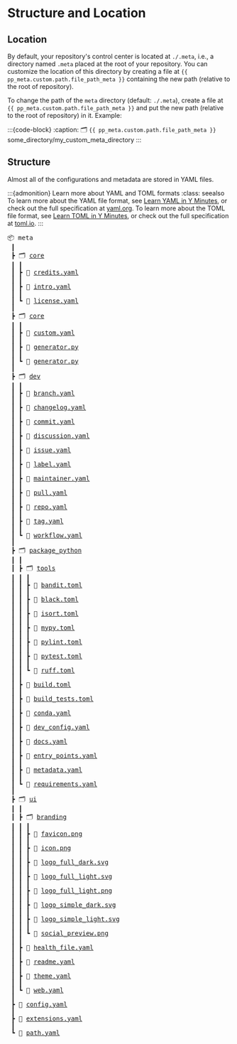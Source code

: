 # Structure and Location


## Location
By default, your repository's control center is located at `./.meta`, i.e., a directory named `.meta`
placed at the root of your repository.
You can customize the location of this directory
by creating a file at `{{ pp_meta.custom.path.file_path_meta }}`
containing the new path (relative to the root of repository).

To change the path of the `meta` directory (default: `./.meta`),
create a file at `{{ pp_meta.custom.path.file_path_meta }}`
and put the new path (relative to the root of repository) in it.
Example:

:::{code-block}
:caption: 🗂 `{{ pp_meta.custom.path.file_path_meta }}`
some_directory/my_custom_meta_directory
:::



## Structure

Almost all of the configurations and metadata are stored in YAML files.

:::{admonition} Learn more about YAML and TOML formats
:class: seealso
To learn more about the YAML file format,
see [Learn YAML in Y Minutes](https://learnxinyminutes.com/docs/yaml/), or check out the
full specification at [yaml.org](https://yaml.org/spec/1.2.2/).
To learn more about the TOML file format,
see [Learn TOML in Y Minutes](https://learnxinyminutes.com/docs/toml/), or check out the
full specification at [toml.io](https://toml.io/en/v1.0.0).
:::



<pre>
📦 meta
 ┃
 ┣ 🗂 <a href="/manual/control/options/core" title="Core Metadata">core</a>
 ┃ ┃
 ┃ ┣ 📄 <a href="/manual/control/options/core/credits" title="Project Credits">credits.yaml</a>
 ┃ ┃
 ┃ ┣ 📄 <a href="/manual/control/options/core/intro" title="Project Introduction">intro.yaml</a>
 ┃ ┃
 ┃ ┗ 📄 <a href="/manual/control/options/core/license" title="License and Copyright">license.yaml</a>
 ┃
 ┣ 🗂 <a href="/manual/control/options/custom" title="Custom Metadata">core</a>
 ┃ ┃
 ┃ ┣ 📄 <a href="/manual/control/options/custom/#static-variables" title="Static Custom Variables">custom.yaml</a>
 ┃ ┃
 ┃ ┣ 📄 <a href="/manual/control/options/custom/#dynamic-variables" title="Dynamic Custom Variables">generator.py</a>
 ┃ ┃
 ┃ ┗ 📄 <a href="/manual/control/options/custom/#requirements" title="Dynamic Custom Variables">generator.py</a>
 ┃
 ┣ 🗂 <a href="dev" title="Development Configurations">dev</a>
 ┃ ┃
 ┃ ┣ 📄 <a href="dev/branch" title="Branches">branch.yaml</a>
 ┃ ┃
 ┃ ┣ 📄 <a href="dev/changelog" title="Changelogs">changelog.yaml</a>
 ┃ ┃
 ┃ ┣ 📄 <a href="dev/commit" title="Commits">commit.yaml</a>
 ┃ ┃
 ┃ ┣ 📄 <a href="dev/discussion" title="Discussions">discussion.yaml</a>
 ┃ ┃
 ┃ ┣ 📄 <a href="dev/issue" title="Issues">issue.yaml</a>
 ┃ ┃
 ┃ ┣ 📄 <a href="dev/label" title="Labels">label.yaml</a>
 ┃ ┃
 ┃ ┣ 📄 <a href="dev/maintainer" title="Maintainers">maintainer.yaml</a>
 ┃ ┃
 ┃ ┣ 📄 <a href="dev/pull" title="Pull Requests">pull.yaml</a>
 ┃ ┃
 ┃ ┣ 📄 <a href="dev/repo" title="Repository">repo.yaml</a>
 ┃ ┃
 ┃ ┣ 📄 <a href="dev/tag" title="Tags">tag.yaml</a>
 ┃ ┃
 ┃ ┗ 📄 <a href="dev/workflow" title="Workflows">workflow.yaml</a>
 ┃
 ┣ 🗂 <a href="package" title="Package">package_python</a>
 ┃ ┃
 ┃ ┣ 🗂 <a href="" title="">tools</a>
 ┃ ┃ ┃
 ┃ ┃ ┣ 📄 <a href="" title="">bandit.toml</a>
 ┃ ┃ ┃
 ┃ ┃ ┣ 📄 <a href="" title="">black.toml</a>
 ┃ ┃ ┃
 ┃ ┃ ┣ 📄 <a href="" title="">isort.toml</a>
 ┃ ┃ ┃
 ┃ ┃ ┣ 📄 <a href="" title="">mypy.toml</a>
 ┃ ┃ ┃
 ┃ ┃ ┣ 📄 <a href="" title="">pylint.toml</a>
 ┃ ┃ ┃
 ┃ ┃ ┣ 📄 <a href="" title="">pytest.toml</a>
 ┃ ┃ ┃
 ┃ ┃ ┗ 📄 <a href="" title="">ruff.toml</a>
 ┃ ┃
 ┃ ┣ 📄 <a href="" title="">build.toml</a>
 ┃ ┃
 ┃ ┣ 📄 <a href="" title="">build_tests.toml</a>
 ┃ ┃
 ┃ ┣ 📄 <a href="" title="">conda.yaml</a>
 ┃ ┃
 ┃ ┣ 📄 <a href="" title="">dev_config.yaml</a>
 ┃ ┃
 ┃ ┣ 📄 <a href="" title="">docs.yaml</a>
 ┃ ┃
 ┃ ┣ 📄 <a href="" title="">entry_points.yaml</a>
 ┃ ┃
 ┃ ┣ 📄 <a href="" title="">metadata.yaml</a>
 ┃ ┃
 ┃ ┗ 📄 <a href="" title="">requirements.yaml</a>
 ┃
 ┣ 🗂 <a href="ui" title="User Interfaces">ui</a>
 ┃ ┃
 ┃ ┣ 🗂 <a href="ui/branding" title="Branding">branding</a>
 ┃ ┃ ┃
 ┃ ┃ ┣ 📄 <a href="ui/branding#favicon" title="">favicon.png</a>
 ┃ ┃ ┃
 ┃ ┃ ┣ 📄 <a href="ui/branding#icon" title="">icon.png</a>
 ┃ ┃ ┃
 ┃ ┃ ┣ 📄 <a href="" title="">logo_full_dark.svg</a>
 ┃ ┃ ┃
 ┃ ┃ ┣ 📄 <a href="" title="">logo_full_light.svg</a>
 ┃ ┃ ┃
 ┃ ┃ ┣ 📄 <a href="" title="">logo_full_light.png</a>
 ┃ ┃ ┃
 ┃ ┃ ┣ 📄 <a href="" title="">logo_simple_dark.svg</a>
 ┃ ┃ ┃
 ┃ ┃ ┣ 📄 <a href="" title="">logo_simple_light.svg</a>
 ┃ ┃ ┃
 ┃ ┃ ┗ 📄 <a href="" title="">social_preview.png</a>
 ┃ ┃
 ┃ ┣ 📄 <a href="ui/health_file" title="Health Files">health_file.yaml</a>
 ┃ ┃
 ┃ ┣ 📄 <a href="ui/readme" title="Readme Files">readme.yaml</a>
 ┃ ┃
 ┃ ┣ 📄 <a href="ui/theme" title="Theme">theme.yaml</a>
 ┃ ┃
 ┃ ┗ 📄 <a href="ui/web" title="Website">web.yaml</a>
 ┃
 ┣ 📄 <a href="config" title="Base Configurations">config.yaml</a>
 ┃
 ┣ 📄 <a href="extensions" title="Meta Extensions">extensions.yaml</a>
 ┃
 ┗ 📄 <a href="path" title="Repository Paths">path.yaml</a>
</pre>
